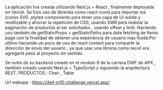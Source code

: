 La aplicación fue creada utilizando Next.js + React , finalmente deployada en Vercel.
Se hizo uso de librerías como react-icons para importar los iconos SVG ,styled-components para tener una capa de UI solida y reutilizable y ahorrar la repetición de CSS, usando SWR para realizar la paginación de productos al ser solicitados , usando offset y limit. Haciendo uso también de getStaticProps + getStaticPaths para data fetching de Items page con la finalidad de obtener una experiencia de usuario mas fluida.Por ultimo haciendo un poco de uso de react context para compartir la dirección de envío del usuario , ya que usar una libreria como recoil era agregarle peso al proyecto sin sentido.

Se nutre de su backend creado en el modulo 9 de la carrera DWF de APX , también creado usando Next.js + TypeScript y siguiendo la arquitectura REST.
PRODUCTOS : Chair , Table

Url webapp : https://dwf-m10-challenge.vercel.app/
